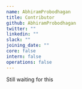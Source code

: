 ```yaml
---
name: AbhiramProbodhagan
title: Contributor
github: AbhiramProbodhagan
twitter: ""
linkedin: ""
slack: ""
joining_date: ""
core: false
intern: false
operations: false
---
```


Still waiting for this
